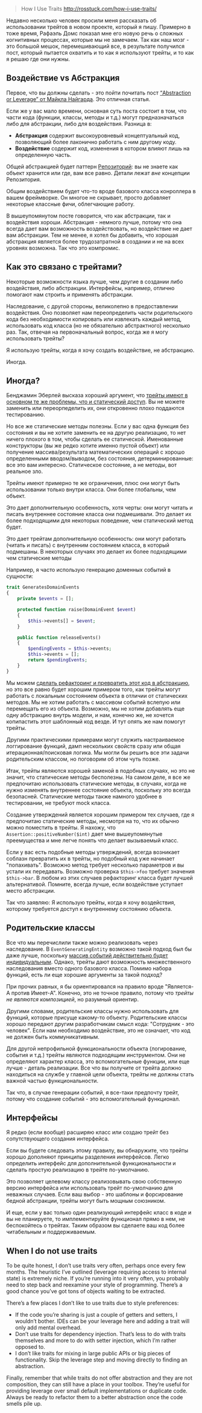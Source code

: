 >How I Use Traits
http://rosstuck.com/how-i-use-traits/

Недавно несколько человек просили меня рассказать об использовании трейтов в новом проекте, который я пишу. Примерно в тоже время, Рафаэль Домс показал мне его новую речь о сложных когнитивных процессах, которые мы не замечаем. Так как наш мозг - это большой мешок, перемешивающий все, в результате получился пост, который пытается охватить и то как я используют трейты, и то как я решаю где они нужны. 

## Воздействие vs Абстракция

Первое, что вы должны сделать - это пойти почитать пост [“Abstraction or Leverage” от Майкла Найгарда](http://thinkrelevance.com/blog/2013/04/04/abstraction-or-leverage). Это отличная статья.

Если же у вас мало времени, основная суть поста состоит в том, что части кода (функции, классы, методы и т.д.) могут предназначаться либо для абстракции, либо для воздействия. Разница в:

* **Абстракция** содержит высокоуровневый концептуальный код, позволяющий более лаконично работать с ним другому коду.
* **Воздействие** содержит код, изменения в котором влияют лишь на определенную часть.

Общей абстракцией будет паттерн [Репозиторий](http://habrahabr.ru/post/248505/): вы не знаете как объект хранится или где, вам все равно. Детали лежат _вне_ концепции Репозитория.

Общим воздействием будет что-то вроде базового класса конроллера в вашем фреймворке. Он многое не скрывает, просто добавляет некоторые классные фичи, облегчающие работу.

В вышеупомянутом посте говорится, что как абстракции, так и воздействия хороши. Абстракция - немного лучше, потому что она всегда дает вам возможность воздействовать, но воздействие не дает вам абстракции. Тем не менее, я хотел бы добавить, что хорошая абстракция является более трудозатратной в создании и не на всех уровнях возможна. Так что это компромис.

## Как это связано с трейтами?

Некоторые возможности языка лучше, чем другие в создании либо воздействия, либо абстракции. Интерфейсы, например, отлично помогают нам строить и применять абстракции.

Наследование, с другой стороны, великолепно в предоставлении воздействия. Оно позволяет нам переопределить части родительского кода без необходимости копировать или извлекать каждый метод, использовать код класса (но не обязательно абстрактного) несколько раз. Так, отвечая на первоначальный вопрос, когда же я могу использовать трейты?

Я использую трейты, когда я хочу создать воздействие, не абстракцию.

Иногда.

## Иногда?

Бенджамин Эберлей высказа хороший аргумент, что [трейты имеют в основном те же проблемы, что и статический доступ](http://www.whitewashing.de/2013/04/12/traits_are_static_access.html). Вы не можете заменить или переорпеделить их, они откровенно плохо поддаются тестированию.

Но все же статические методы полезны. Если у вас одна функция без состояния и вы не хотите заменить ее на другую реализацию, то нет ничего плохого в том, чтобы сделать ее статической. Именованные конструкторы (вы же редко хотите именно пустой объект) или получение массива/результата математических операций с хорошо определенными вводом/выводом, без состояния, детерминированные: все это вам интересно. Статическое состояние, а не методы, вот реальное зло.

Трейты имеют примерно те же ограничения, плюс они могут быть использовании только внутри класса. Они более глобальны, чем объект.

Это дает дополнительную особенность, хотя черты: они могут читать и писать внутреннее состояние класса они подмешивали. Это делает их более подходящими для некоторых поведение, чем статический метод будет.

Это дает трейтам дополнительную особенность: они могут работать (читать и писать) с внутренним состоянием класса, в который подмешаны. В некоторых случаях это делает их более подходящими чем статические методы

Например, я часто использую генерацию доменных событий в сущности:

```php
trait GeneratesDomainEvents
{
    private $events = [];

    protected function raise(DomainEvent $event)
    {
        $this->events[] = $event;
    }

    public function releaseEvents()
    {
        $pendingEvents = $this->events;
        $this->events = [];
        return $pendingEvents;
    }
}
```

Мы можем [сделать рефакторинг и превратить этот код в абстракцию](https://gist.github.com/rosstuck/09804eed5fb9020a1ff0), но это все равно будет хорошим примером того, как трейты могут работать с локальным состоянием объекта в отличии от статических методов. Мы не хотим работать с массивом событий вслепую или перемещать его из объекта. Возможно, мы не хотим добавлять еще одну абстракцию внутрь модели, и нам, конечно же, не хочется копипастить этот шаблонный код везде. И тут опять же нам помогут трейты. 

Другими практическими примерами могут служить настраиваемое логгирование функций, дамп нескольких свойств сразу или общая итерационная/поисковая логика. Мы могли бы решить все эти задачи родительским классом, но поговорим об этом чуть позже.

Итак, трейты являются хорошей заменой в подобных случаях, но это не значит, что статические методы бесполезны. На самом деле, я все же предпочитаю использовать статические методы, в случаях, когда не нужно изменять внутреннее состояние объекта, поскольку это всегда безопасней. Статические методы также намного удобнее в тестировании, не требуют mock класса.

Создание утверждений является хорошим примером тех случаев, где я предпочитаю статические методы, несмотря на то, что их обычно можно поместить в трейты. Я нахожу, что `Assertion::positiveNumber($int)` дает мне вышеупомянутые преемущества и мне легче понять что делает вызываемый класс.

Если у вас есть подобные методы утверждений, всегда возникает соблазн превратить их в трейты, но подобный код уже начинает "попахивать". Возможно метод требует несколько параметров и вы устали их передавать. Возможно проверка `$this->foo` требует значения `$this->bar`. В любом из этих случаев рефакторинг класса будет лучшей альтернативой. Помните, всегда лучше, если воздействие уступает место абстракции.

Так что заявляю: Я использую трейты, когда я хочу воздействия, которому требуется доступ к внутреннему состоянию объекта.

## Родительские классы

Все что мы перечислили также можно реализовать через наследование. В `EventGeneratingEntity` возможно такой подход был бы даже лучше, поскольку [массив событий действительно будет индивидуальным](http://3v4l.org/M80Zl). Однако, трейты дают возможность множественного наследования вместо одного базового класса. Помимо набора функций, есть ли еще хорошие аргументы за такой подход?

При прочих равных, я бы ориентировался на правило вроде "Является-A против Имеет-A". Конечно, это не точное правило, потому что _трейты не являются композицией_, но разумный ориентир.

Другими словами, родительские классы нужно использовать для функций, которые присуще какому-то объекту. Родительские классы хорошо передают другим разработчикам смысл кода: "Сотрудник - это человек". Если нам необходимо воздействие, это не означает, что код не должен быть коммуникативным.

Для другой непрофильной функциональности объекта (логирование, события и т.д.) трейты являются подходящим инструментом. Они не определяют характер класса, это вспомогательные функции, или еще лучше - деталь реализации. Все что вы получите от трейта должно находиться на службе у главной цели объекта, трейты не должны стать важной частью функциональности.

Так что, в случае генерации событий, я все-таки предпочту трейт, потому что создание событий - это вспомогательный функционал.

## Интерфейсы

Я редко (если вообще) расширяю класс или создаю трейт без сопутствующего создания интерфейса.

Если вы будете следовать этому правилу, вы обнаружите, что трейты хорошо дополняют принципы разделения интерфейсов. Легко определить интерфейс для дополнительной функциональности и сделать простую реализацию в трейте по-умолчанию.

Это позволяет целевому классу реализовывать свою собственную версию интерфейса или использовать трейт по-умолчанию для неважных случаев. Если ваш выбор - это шаблоны и форсирование бедной абстракции, трейты могут быть мощным союзником.

И еще, если у вас только один реализующий интерфейс класс в коде и вы не планируете, то имплементируйте функционал прямо в нем, не беспокойтесь о трейтах. Таким образом вы сделаете ваш код более читабельным и поддерживаемым.

## When I do not use traits

To be quite honest, I don’t use traits very often, perhaps once every few months. The heuristic I’ve outlined (leverage requiring access to internal state) is extremely niche. If you’re running into it very often, you probably need to step back and reexamine your style of programming. There’s a good chance you’ve got tons of objects waiting to be extracted.

There’s a few places I don’t like to use traits due to style preferences:

*   If the code you’re sharing is just a couple of getters and setters, I wouldn’t bother. IDEs can be your leverage here and adding a trait will only add mental overhead.
*   Don’t use traits for dependency injection. That’s less to do with traits themselves and more to do with setter injection, which I’m rather opposed to.
*   I don’t like traits for mixing in large public APIs or big pieces of functionality. Skip the leverage step and moving directly to finding an abstraction.

Finally, remember that while traits do not offer abstraction and they are not composition, they can still have a place in your toolbox. They’re useful for providing leverage over small default implementations or duplicate code. Always be ready to refactor them to a better abstraction once the code smells pile up.
